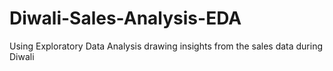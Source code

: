 # Diwali-Sales-Analysis-EDA
Using Exploratory Data Analysis drawing insights from the sales data during Diwali
